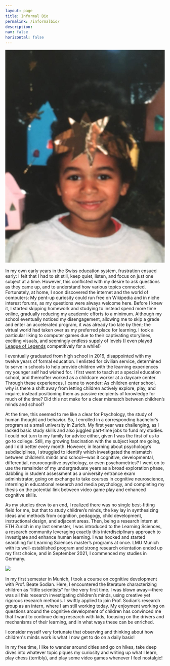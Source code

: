 ```yaml
---
layout: page
title: Informal Bio
permalink: /informalbio/
description: 
nav: false
horizontal: false
---
```

<div class="informalbio">
<img src ="/assets/img/IMG_0149.jpg">
</div>

In my own early years in the Swiss education system, frustration ensued early: I felt that I had to sit still, keep quiet, listen, and focus on just one subject at a time. However, this conflicted with my desire to ask questions as they came up, and to understand how various topics connected. Fortunately, at home, I soon discovered the internet and the world of computers: My pent-up curiosity could run free on Wikipedia and in niche interest forums, as my questions were always welcome here. Before I knew it, I started skipping homework and studying to instead spend more time online, gradually reducing my academic efforts to a minimum. Although my school eventually noticed my disengagement, allowing me to skip a grade and enter an accelerated program, it was already too late by then; the virtual world had taken over as my preferred place for learning. I took a particular liking to computer games due to their captivating storylines, exciting visuals, and seemingly endless supply of levels (I even played <a href="https://en.wikipedia.org/wiki/League_of_Legends" target="_blank">League of Legends</a> competitively for a while!)

I eventually graduated from high school in 2016, disappointed with my twelve years of formal education. I enlisted for civilian service, determined to serve in schools to help provide children with the learning experiences my younger self had wished for. I first went to teach at a special education school, and thereafter worked as a childcare worker at a daycare center. Through these experiences, I came to wonder: As children enter school, why is there a shift away from letting children actively explore, play, and inquire, instead positioning them as passive recipients of knowledge for much of the time? Did this not make for a clear mismatch between children’s minds and school?

At the time, this seemed to me like a clear for Psychology, the study of human thought and behavior. So, I enrolled in a corresponding bachelor’s program at a small university in Zurich. My first year was challenging, as I lacked basic study skills and also juggled part-time jobs to fund my studies. I could not turn to my family for advice either, given I was the first of us to go to college. Still, my growing fascination with the subject kept me going, and I did better every month. However, in learning about psychology’s subdisciplines, I struggled to identify which investigated the mismatch between children’s minds and school—was it cognitive, developmental, differential, neurocognitive psychology, or even psychometrics? I went on to use the remainder of my undergraduate years as a broad exploration phase, dabbling in student assessment as a university entrance exam administrator, going on exchange to take courses in cognitive neuroscience, interning in educational research and media psychology, and completing my thesis on the potential link between video game play and enhanced cognitive skills.

As my studies drew to an end, I realized there was no single best-fitting field for me, but that to study children’s minds, the key lay in synthesizing ideas and methods from cognition, pedagogy, child development, instructional design, and adjacent areas. Then, being a research intern at ETH Zurich in my last semester, I was introduced to the Learning Sciences, a research community leveraging exactly this interdisciplinary approach to investigate and enhance human learning. I was hooked and started searching for Learning Sciences master’s programs at once. LMU Munich with its well-established program and strong research orientation ended up my first choice, and in September 2021, I commenced my studies in Germany.

<div class="informalbioright">
<img src ="/assets/img/portrait.jpeg">
</div>

In my first semester in Munich, I took a course on cognitive development with Prof. Beate Sodian. Here, I encountered the literature characterizing children as “little scientists” for the very first time. I was blown away—there was all this research investigating children’s minds, using creative yet rigorous research methods. I swiftly applied to join Prof. Sodian’s research group as an intern, where I am still working today. My enjoyment working on questions around the cognitive development of children has convinced me that I want to continue doing research with kids, focusing on the drivers and mechanisms of their learning, and in what ways these can be enriched.

I consider myself very fortunate that observing and thinking about how children's minds work is what I now get to do on a daily basis!

In my free time, I like to wander around cities and go on hikes, take deep dives into whatever topic piques my curiosity and writing up what I learn, play chess (terribly), and play some video games whenever I feel nostalgic!